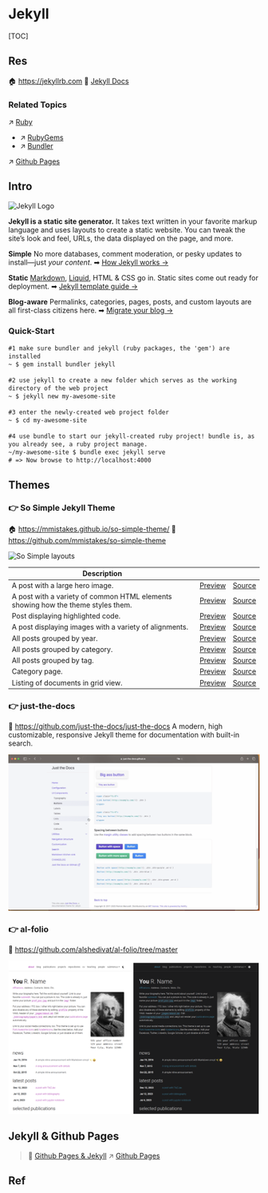 # Jekyll

[TOC]



## Res
🏠 https://jekyllrb.com
📂 [Jekyll Docs](https://jekyllrb.com/docs/)


### Related Topics
↗ [Ruby](../../../../../🔑%20CS_Core/👩‍💻%20Programming%20Methodology%20and%20Languages/Interpreted%20Languages/Ruby/Ruby.md)
- ↗ [RubyGems](../../../../../🔑%20CS_Core/👩‍💻%20Programming%20Methodology%20and%20Languages/🛠️%20Programming%20Tools%20Chain/Project%20Builder%20&%20Manager/🔬%20Language-Specific%20Managers/Ruby%20Managers/Package%20&%20Dependency%20Managers/RubyGems.md)
- ↗ [Bundler](../../../../../🔑%20CS_Core/👩‍💻%20Programming%20Methodology%20and%20Languages/🛠️%20Programming%20Tools%20Chain/Project%20Builder%20&%20Manager/🔬%20Language-Specific%20Managers/Ruby%20Managers/Package%20&%20Dependency%20Managers/Bundler.md)

↗ [Github Pages](../../../../👁️%20Software%20Maintenance%20&%20Operations%20Management/🛬%20Software%20Deployment/Web%20Frontend%20Deployment/🐫%20PageHosting/Github%20Pages.md)



## Intro
![Jekyll Logo](../../../../../../../Assets/Pics/logo-2x.png)

**Jekyll is a static site generator.** It takes text written in your favorite markup language and uses layouts to create a static website. You can tweak the site’s look and feel, URLs, the data displayed on the page, and more.

**Simple**
No more databases, comment moderation, or pesky updates to install—just *your content*.
➡ [How Jekyll works →](https://jekyllrb.com/docs/usage/)

**Static**
[Markdown](https://daringfireball.net/projects/markdown/), [Liquid](https://github.com/Shopify/liquid/wiki), HTML & CSS go in. Static sites come out ready for deployment.
➡  [Jekyll template guide →](https://jekyllrb.com/docs/templates/)

**Blog-aware**
Permalinks, categories, pages, posts, and custom layouts are all first-class citizens here.
➡  [Migrate your blog →](https://import.jekyllrb.com/)


### Quick-Start
```shell
#1 make sure bundler and jekyll (ruby packages, the 'gem') are installed 
~ $ gem install bundler jekyll

#2 use jekyll to create a new folder which serves as the working directory of the web project
~ $ jekyll new my-awesome-site

#3 enter the newly-created web project folder
~ $ cd my-awesome-site

#4 use bundle to start our jekyll-created ruby project! bundle is, as you already see, a ruby project manage. 
~/my-awesome-site $ bundle exec jekyll serve
# => Now browse to http://localhost:4000
```



## Themes
### 👉 So Simple Jekyll Theme
🏠 https://mmistakes.github.io/so-simple-theme/
🚧 https://github.com/mmistakes/so-simple-theme

![So Simple layouts](../../../../../../../Assets/Pics/screenshots.jpg)

| Description                                                  |                                                              |                                                              |
| ------------------------------------------------------------ | ------------------------------------------------------------ | ------------------------------------------------------------ |
| A post with a large hero image.                              | [Preview](https://mmistakes.github.io/so-simple-theme/layout/layout-hero-image/) | [Source](https://github.com/mmistakes/so-simple-theme/blob/master/docs/_posts/2012-03-14-layout-hero-image.md) |
| A post with a variety of common HTML elements showing how the theme styles them. | [Preview](https://mmistakes.github.io/so-simple-theme/markup/markup-html-elements-and-formatting/) | [Source](https://github.com/mmistakes/so-simple-theme/blob/master/docs/_posts/2013-01-11-markup-html-elements-and-formatting.md) |
| Post displaying highlighted code.                            | [Preview](https://mmistakes.github.io/so-simple-theme/markup-syntax-highlighting/) | [Source](https://github.com/mmistakes/so-simple-theme/blob/master/docs/_posts/2013-08-16-markup-syntax-highlighting.md) |
| A post displaying images with a variety of alignments.       | [Preview](https://mmistakes.github.io/so-simple-theme/markup/markup-image-alignment/) | [Source](https://github.com/mmistakes/so-simple-theme/blob/master/docs/_posts/2013-01-10-markup-image-alignment.md) |
| All posts grouped by year.                                   | [Preview](https://mmistakes.github.io/so-simple-theme/posts/) | [Source](https://github.com/mmistakes/so-simple-theme/blob/master/docs/posts.md) |
| All posts grouped by category.                               | [Preview](https://mmistakes.github.io/so-simple-theme/categories/) | [Source](https://github.com/mmistakes/so-simple-theme/blob/master/docs/categories.md) |
| All posts grouped by tag.                                    | [Preview](https://mmistakes.github.io/so-simple-theme/tags/) | [Source](https://github.com/mmistakes/so-simple-theme/blob/master/docs/tags.md) |
| Category page.                                               | [Preview](https://mmistakes.github.io/so-simple-theme/categories/edge-case/) | [Source](https://github.com/mmistakes/so-simple-theme/blob/master/docs/edge-case.md) |
| Listing of documents in grid view.                           | [Preview](https://mmistakes.github.io/so-simple-theme/recipes/) | [Source](https://github.com/mmistakes/so-simple-theme/blob/master/docs/recipes.md) |


### 👉 just-the-docs
🚧 https://github.com/just-the-docs/just-the-docs
A modern, high customizable, responsive Jekyll theme for documentation with built-in search.

![](../../../../../../Assets/Pics/Screenshot%202024-02-04%20at%209.29.08PM.png)


### 👉 al-folio
🚧 https://github.com/alshedivat/al-folio/tree/master

![](../../../../../../Assets/Pics/Screenshot%202024-02-05%20at%2011.59.50AM.png)



## Jekyll & Github Pages
> 🔗 [Github Pages & Jekyll](https://docs.github.com/en/pages/setting-up-a-github-pages-site-with-jekyll/about-github-pages-and-jekyll)
> ↗ [Github Pages](../../../../👁️%20Software%20Maintenance%20&%20Operations%20Management/🛬%20Software%20Deployment/Web%20Frontend%20Deployment/🐫%20PageHosting/Github%20Pages.md)





## Ref
